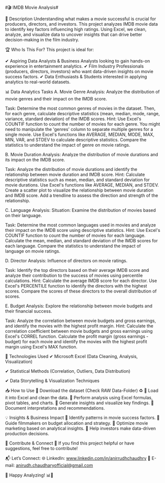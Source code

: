 #🎬 IMDB Movie Analysis#

📌 Description
Understanding what makes a movie successful is crucial for producers, directors, and investors. This project analyzes IMDB movie data to identify key factors influencing high ratings. Using Excel, we clean, analyze, and visualize data to uncover insights that can drive better decision-making in the film industry.

🏆 Who Is This For?
This project is ideal for:

✔ Aspiring Data Analysts & Business Analysts looking to gain hands-on experience in entertainment analytics.
✔ Film Industry Professionals (producers, directors, investors) who want data-driven insights on movie success factors.
✔ Data Enthusiasts & Students interested in applying analytics to real-world datasets.

📊 Data Analytics Tasks
A. Movie Genre Analysis: Analyze the distribution of movie genres and their impact on the IMDB score.

Task: Determine the most common genres of movies in the dataset. Then, for each genre, calculate descriptive statistics (mean, median, mode, range, variance, standard deviation) of the IMDB scores.
Hint: Use Excel's COUNTIF function to count the number of movies for each genre. You might need to manipulate the 'genres' column to separate multiple genres for a single movie. Use Excel's functions like AVERAGE, MEDIAN, MODE, MAX, MIN, VAR, and STDEV to calculate descriptive statistics. Compare the statistics to understand the impact of genre on movie ratings.

B. Movie Duration Analysis: Analyze the distribution of movie durations and its impact on the IMDB score.

Task: Analyze the distribution of movie durations and identify the relationship between movie duration and IMDB score.
Hint: Calculate descriptive statistics such as mean, median, and standard deviation for movie durations. Use Excel's functions like AVERAGE, MEDIAN, and STDEV. Create a scatter plot to visualize the relationship between movie duration and IMDB score. Add a trendline to assess the direction and strength of the relationship.

C. Language Analysis: Situation: Examine the distribution of movies based on their language.

Task: Determine the most common languages used in movies and analyze their impact on the IMDB score using descriptive statistics.
Hint: Use Excel's COUNTIF function to count the number of movies for each language. Calculate the mean, median, and standard deviation of the IMDB scores for each language. Compare the statistics to understand the impact of language on movie ratings.

D. Director Analysis: Influence of directors on movie ratings.

Task: Identify the top directors based on their average IMDB score and analyze their contribution to the success of movies using percentile calculations.
Hint: Calculate the average IMDB score for each director. Use Excel's PERCENTILE function to identify the directors with the highest scores. Compare the scores of these directors to the overall distribution of scores.

E. Budget Analysis: Explore the relationship between movie budgets and their financial success.

Task: Analyze the correlation between movie budgets and gross earnings, and identify the movies with the highest profit margin.
Hint: Calculate the correlation coefficient between movie budgets and gross earnings using Excel's CORREL function. Calculate the profit margin (gross earnings - budget) for each movie and identify the movies with the highest profit margin using Excel's MAX function.

🚀 Technologies Used
✔ Microsoft Excel (Data Cleaning, Analysis, Visualization)

✔ Statistical Methods (Correlation, Outliers, Data Distribution)

✔ Data Storytelling & Visualization Techniques

📥 How to Use
🔹 Download the dataset (Check RAW Data-Folder) ♻
🔹 Load it into Excel and clean the data.
🔹 Perform analysis using Excel formulas, pivot tables, and charts.
🔹 Generate insights and visualize key findings.
🔹 Document interpretations and recommendations.

💡 Insights & Business Impact
🔹 Identify patterns in movie success factors.
🔹 Guide filmmakers on budget allocation and strategy.
🔹 Optimize movie marketing based on analytical insights.
🔹 Help investors make data-driven production decisions.

📩 Contribute & Connect
🔗 If you find this project helpful or have suggestions, feel free to contribute!

📬 Let’s Connect:
🌐 LinkedIn: www.linkedin.com/in/anirrudhchaudhry
📧 E-mail: anirudh.chaudharyofficial@gmail.com

🎥 Happy Analyzing! 📊🎯
